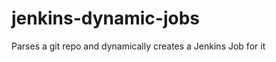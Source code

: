 jenkins-dynamic-jobs
====================

Parses a git repo and dynamically creates a Jenkins Job for it
